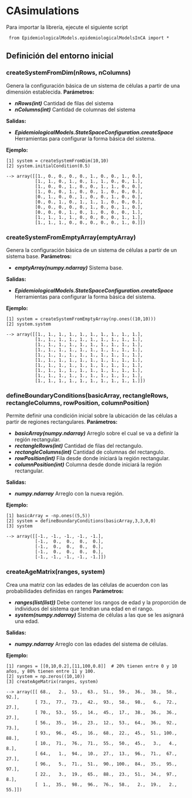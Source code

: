 # CAsimulations

Para importar la librería, ejecute el siguiente script
~~~
 from EpidemiologicalModels.epidemiologicalModelsInCA import * 
 ~~~
## Definición del entorno inicial

### createSystemFromDim(nRows, nColumns)
Genera la configuración básica de un sistema de células a partir de una dimensión establecida.
**Parámetros:**
* ***nRows(int)***     Cantidad de filas del sistema
* ***nColumns(int)***  Cantidad de columnas del sistema

**Salidas:**
* ***EpidemiologicalModels.StateSpaceConfiguration.createSpace***  Herramientas para configurar la forma básica del sistema.
        
 **Ejemplo:**
 ~~~
[1] system = createSystemFromDim(10,10)
[2] system.initialCondition(0.5)
 
--> array([[1., 0., 0., 0., 0., 1., 0., 0., 1., 0.],
            [1., 1., 0., 1., 0., 1., 1., 0., 0., 1.],
            [1., 0., 0., 1., 0., 0., 1., 1., 0., 0.],
            [1., 0., 0., 1., 0., 0., 1., 0., 0., 0.],
            [0., 1., 0., 0., 1., 0., 0., 1., 0., 0.],
            [0., 0., 1., 0., 1., 1., 1., 0., 0., 0.],
            [0., 0., 0., 0., 0., 1., 0., 0., 1., 0.],
            [0., 0., 0., 1., 0., 1., 0., 0., 0., 1.],
            [1., 1., 1., 1., 0., 0., 0., 0., 1., 1.],
            [1., 1., 1., 0., 0., 0., 0., 0., 1., 0.]])
~~~

### createSystemFromEmptyArray(emptyArray)
Genera la configuración básica de un sistema de células a partir de un sistema base.
**Parámetros:**
* ***emptyArray(numpy.ndarray)*** Sistema base.

**Salidas:**
* ***EpidemiologicalModels.StateSpaceConfiguration.createSpace*** Herramientas para configurar la forma básica del sistema.
        
**Ejemplo:**
~~~
[1] system = createSystemFromEmptyArray(np.ones((10,10)))
[2] system.system
 
--> array([[1., 1., 1., 1., 1., 1., 1., 1., 1., 1.],
           [1., 1., 1., 1., 1., 1., 1., 1., 1., 1.],
           [1., 1., 1., 1., 1., 1., 1., 1., 1., 1.],
           [1., 1., 1., 1., 1., 1., 1., 1., 1., 1.],
           [1., 1., 1., 1., 1., 1., 1., 1., 1., 1.],
           [1., 1., 1., 1., 1., 1., 1., 1., 1., 1.],
           [1., 1., 1., 1., 1., 1., 1., 1., 1., 1.],
           [1., 1., 1., 1., 1., 1., 1., 1., 1., 1.],
           [1., 1., 1., 1., 1., 1., 1., 1., 1., 1.],
           [1., 1., 1., 1., 1., 1., 1., 1., 1., 1.]])
~~~

### defineBoundaryConditions(basicArray, rectangleRows, rectangleColumns, rowPosition, columnPosition)

Permite definir una condición inicial sobre la ubicación de las células a partir de regiones rectangulares.
**Parámetros:**
* ***basicArray(numpy.ndarray)***  Arreglo sobre el cual se va a definir la región rectangular.
* ***rectangleRows(int)***         Cantidad de filas del rectangulo.
* ***rectangleColumns(int)***      Cantidad de columnas del rectangulo.
* ***rowPosition(int)***           Fila desde donde iniciará la región rectangular.
* ***columnPosition(int)***        Columna desde donde iniciará la región rectangular.

**Salidas:**
* ***numpy.ndarray***  Arreglo con la nueva región.
        
**Ejemplo:**
~~~
[1] basicArray = -np.ones((5,5))
[2] system = defineBoundaryConditions(basicArray,3,3,0,0)
[3] system
 
--> array([[-1., -1., -1., -1., -1.],
           [-1.,  0.,  0.,  0.,  0.],
           [-1.,  0.,  0.,  0.,  0.],
           [-1.,  0.,  0.,  0.,  0.],
           [-1., -1., -1., -1., -1.]])
~~~

### createAgeMatrix(ranges, system)
Crea una matriz con las edades de las células de acuerdon con las probabilidades definidas en ranges
**Parámetros:**
* ***ranges(list(list))***  Debe contener los rangos de edad y la proporción de individuos del sistema que tendran una edad en el rango.
 * ***system(numpy.ndarray)***  Sistema de células a las que se les asignará una edad.
 
 **Salidas:**
* ***numpy.ndarray*** Arreglo con las edades del sistema de células.
    
 **Ejemplo:**
 ~~~
[1] ranges = [[0,10,0.2],[11,100,0.8]]  # 20% tienen entre 0 y 10 años, y 80% tienen entre 11 y 100.
[2] system = np.zeros((10,10)) 
[3] createAgeMatrix(ranges, system)

--> array([[ 68.,   2.,  53.,  63.,  51.,  59.,  36.,  38.,  58.,  92.],
            [ 73.,  77.,  73.,  42.,  93.,  58.,  98.,   6.,  72.,  27.],
            [ 70.,  53.,  55.,  14.,  45.,  17.,  38.,  36.,  36.,  27.],
            [ 56.,  35.,  16.,  23.,  12.,  53.,  64.,  36.,  92.,  73.],
            [ 93.,  96.,  45.,  16.,  68.,  22.,  45.,  51., 100.,  88.],
            [ 10.,  71.,  76.,  71.,  55.,  50.,  45.,   3.,   4.,   8.],
            [ 64.,   1.,  94.,  10.,  27.,  13.,  96.,  71.,  67.,  27.],
            [ 96.,   5.,  71.,  51.,  90., 100.,  84.,  35.,  95.,  97.],
            [ 22.,   3.,  19.,  65.,  88.,  23.,  51.,  34.,  97.,   8.],
            [  1.,  35.,  98.,  96.,  76.,  58.,   2.,  19.,   2.,  55.]])
~~~